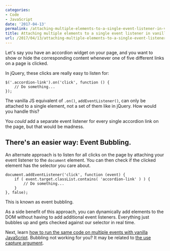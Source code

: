 ```yaml
---
categories:
- Code
- JavaScript
date: '2017-04-13'
permalink: /attaching-multiple-elements-to-a-single-event-listener-in-vanilla-js/
title: Attaching multiple elements to a single event listener in vanilla JS
url: /2017/04/13/attaching-multiple-elements-to-a-single-event-listener-in-vanilla-js
---
```


Let's say you have an accordion widget on your page, and you want to show or hide the corresponding content whenever one of five different links on a page is clicked.

In jQuery, these clicks are really easy to listen for:

<pre><code class="lang-javascript">$('.accordion-link').on('click', function () {
    // Do something...
});
</code></pre>

The vanilla JS equivalent of <code>.on()</code>, <code>addEventListener()</code>, can only be attached to a single element, not a set of them like in jQuery. How would you handle this?

You <em>could</em> add a separate event listener for every single accordion link on the page, but that would be madness.

<h2>There's an easier way: Event Bubbling.</h2>

An alternate approach is to listen for all clicks on the page by attaching your event listener to the <code>document</code> element. You can then check if the clicked element has the selector you care about.

<pre><code class="lang-javascript">document.addEventListener('click', function (event) {
    if ( event.target.classList.contains( 'accordion-link' ) ) {
        // Do something...
    }
}, false);
</code></pre>

This is known as event bubbling.

As a side benefit of this approach, you can dynamically add elements to the DOM without having to add additional event listeners. Everything just bubbles up and gets checked against our selector in real time.

Next, learn [how to run the same code on multiple events with vanilla JavaScript](https://gomakethings.com/listening-to-multiple-events-in-vanilla-js/). Bubbling not working for you? It may be related to [the use capture argument](https://gomakethings.com/wtf-is-use-capture-in-vanilla-js-event-listeners/).